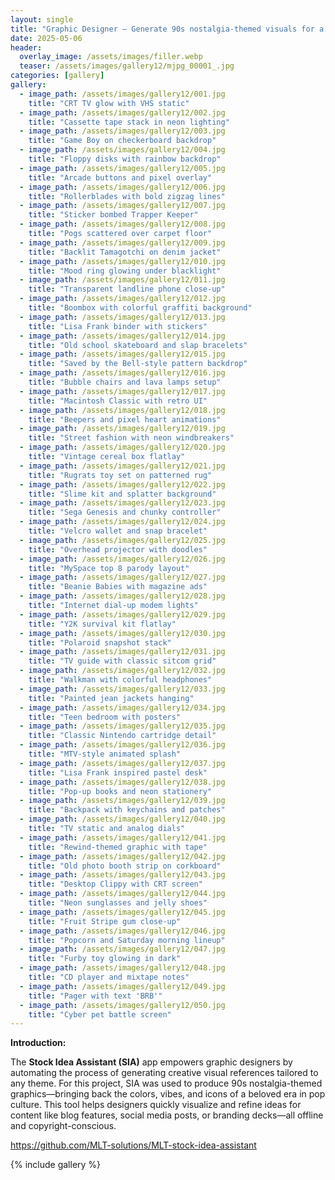 ```yaml
---
layout: single
title: "Graphic Designer – Generate 90s nostalgia-themed visuals for a blog on pop culture throwbacks."
date: 2025-05-06
header:
  overlay_image: /assets/images/filler.webp
  teaser: /assets/images/gallery12/mjpg_00001_.jpg
categories: [gallery]
gallery:
  - image_path: /assets/images/gallery12/001.jpg
    title: "CRT TV glow with VHS static"
  - image_path: /assets/images/gallery12/002.jpg
    title: "Cassette tape stack in neon lighting"
  - image_path: /assets/images/gallery12/003.jpg
    title: "Game Boy on checkerboard backdrop"
  - image_path: /assets/images/gallery12/004.jpg
    title: "Floppy disks with rainbow backdrop"
  - image_path: /assets/images/gallery12/005.jpg
    title: "Arcade buttons and pixel overlay"
  - image_path: /assets/images/gallery12/006.jpg
    title: "Rollerblades with bold zigzag lines"
  - image_path: /assets/images/gallery12/007.jpg
    title: "Sticker bombed Trapper Keeper"
  - image_path: /assets/images/gallery12/008.jpg
    title: "Pogs scattered over carpet floor"
  - image_path: /assets/images/gallery12/009.jpg
    title: "Backlit Tamagotchi on denim jacket"
  - image_path: /assets/images/gallery12/010.jpg
    title: "Mood ring glowing under blacklight"
  - image_path: /assets/images/gallery12/011.jpg
    title: "Transparent landline phone close-up"
  - image_path: /assets/images/gallery12/012.jpg
    title: "Boombox with colorful graffiti background"
  - image_path: /assets/images/gallery12/013.jpg
    title: "Lisa Frank binder with stickers"
  - image_path: /assets/images/gallery12/014.jpg
    title: "Old school skateboard and slap bracelets"
  - image_path: /assets/images/gallery12/015.jpg
    title: "Saved by the Bell-style pattern backdrop"
  - image_path: /assets/images/gallery12/016.jpg
    title: "Bubble chairs and lava lamps setup"
  - image_path: /assets/images/gallery12/017.jpg
    title: "Macintosh Classic with retro UI"
  - image_path: /assets/images/gallery12/018.jpg
    title: "Beepers and pixel heart animations"
  - image_path: /assets/images/gallery12/019.jpg
    title: "Street fashion with neon windbreakers"
  - image_path: /assets/images/gallery12/020.jpg
    title: "Vintage cereal box flatlay"
  - image_path: /assets/images/gallery12/021.jpg
    title: "Rugrats toy set on patterned rug"
  - image_path: /assets/images/gallery12/022.jpg
    title: "Slime kit and splatter background"
  - image_path: /assets/images/gallery12/023.jpg
    title: "Sega Genesis and chunky controller"
  - image_path: /assets/images/gallery12/024.jpg
    title: "Velcro wallet and snap bracelet"
  - image_path: /assets/images/gallery12/025.jpg
    title: "Overhead projector with doodles"
  - image_path: /assets/images/gallery12/026.jpg
    title: "MySpace top 8 parody layout"
  - image_path: /assets/images/gallery12/027.jpg
    title: "Beanie Babies with magazine ads"
  - image_path: /assets/images/gallery12/028.jpg
    title: "Internet dial-up modem lights"
  - image_path: /assets/images/gallery12/029.jpg
    title: "Y2K survival kit flatlay"
  - image_path: /assets/images/gallery12/030.jpg
    title: "Polaroid snapshot stack"
  - image_path: /assets/images/gallery12/031.jpg
    title: "TV guide with classic sitcom grid"
  - image_path: /assets/images/gallery12/032.jpg
    title: "Walkman with colorful headphones"
  - image_path: /assets/images/gallery12/033.jpg
    title: "Painted jean jackets hanging"
  - image_path: /assets/images/gallery12/034.jpg
    title: "Teen bedroom with posters"
  - image_path: /assets/images/gallery12/035.jpg
    title: "Classic Nintendo cartridge detail"
  - image_path: /assets/images/gallery12/036.jpg
    title: "MTV-style animated splash"
  - image_path: /assets/images/gallery12/037.jpg
    title: "Lisa Frank inspired pastel desk"
  - image_path: /assets/images/gallery12/038.jpg
    title: "Pop-up books and neon stationery"
  - image_path: /assets/images/gallery12/039.jpg
    title: "Backpack with keychains and patches"
  - image_path: /assets/images/gallery12/040.jpg
    title: "TV static and analog dials"
  - image_path: /assets/images/gallery12/041.jpg
    title: "Rewind-themed graphic with tape"
  - image_path: /assets/images/gallery12/042.jpg
    title: "Old photo booth strip on corkboard"
  - image_path: /assets/images/gallery12/043.jpg
    title: "Desktop Clippy with CRT screen"
  - image_path: /assets/images/gallery12/044.jpg
    title: "Neon sunglasses and jelly shoes"
  - image_path: /assets/images/gallery12/045.jpg
    title: "Fruit Stripe gum close-up"
  - image_path: /assets/images/gallery12/046.jpg
    title: "Popcorn and Saturday morning lineup"
  - image_path: /assets/images/gallery12/047.jpg
    title: "Furby toy glowing in dark"
  - image_path: /assets/images/gallery12/048.jpg
    title: "CD player and mixtape notes"
  - image_path: /assets/images/gallery12/049.jpg
    title: "Pager with text 'BRB'"
  - image_path: /assets/images/gallery12/050.jpg
    title: "Cyber pet battle screen"
---
```


**Introduction:**

The **Stock Idea Assistant (SIA)** app empowers graphic designers by automating the process of generating creative visual references tailored to any theme. For this project, SIA was used to produce 90s nostalgia-themed graphics—bringing back the colors, vibes, and icons of a beloved era in pop culture. This tool helps designers quickly visualize and refine ideas for content like blog features, social media posts, or branding decks—all offline and copyright-conscious.

https://github.com/MLT-solutions/MLT-stock-idea-assistant

{% include gallery %}
